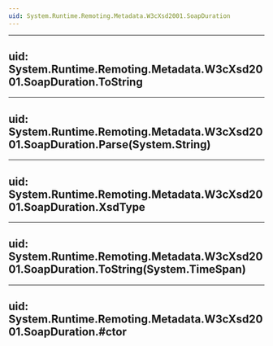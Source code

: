 ```yaml
---
uid: System.Runtime.Remoting.Metadata.W3cXsd2001.SoapDuration
---
```


---
uid: System.Runtime.Remoting.Metadata.W3cXsd2001.SoapDuration.ToString
---

---
uid: System.Runtime.Remoting.Metadata.W3cXsd2001.SoapDuration.Parse(System.String)
---

---
uid: System.Runtime.Remoting.Metadata.W3cXsd2001.SoapDuration.XsdType
---

---
uid: System.Runtime.Remoting.Metadata.W3cXsd2001.SoapDuration.ToString(System.TimeSpan)
---

---
uid: System.Runtime.Remoting.Metadata.W3cXsd2001.SoapDuration.#ctor
---
